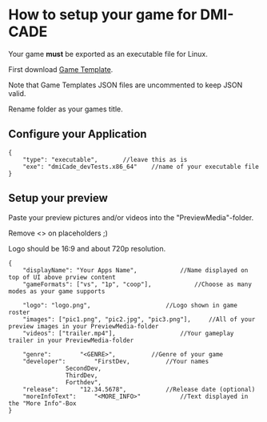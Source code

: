 # How to setup your game for DMI-CADE
Your game **must** be exported as an executable file for Linux.

First download [Game Template](https://github.com/DMI-CADE/game-template).

Note that Game Templates JSON files are uncommented to keep JSON valid.

Rename folder as your games title.

## Configure your Application

```
{
    "type": "executable",		//leave this as is
    "exe": "dmiCade_devTests.x86_64" 	//name of your executable file
}
```

## Setup your preview
Paste your preview pictures and/or videos into the "PreviewMedia"-folder.

Remove <> on placeholders ;)

Logo should be 16:9 and about 720p resolution.
```
{
	"displayName": "Your Apps Name",  			//Name displayed on top of UI above prview content
	"gameFormats": ["vs", "1p", "coop"], 			//Choose as many modes as your game supports
	
    "logo": "logo.png",						//Logo shown in game roster
    "images": ["pic1.png", "pic2.jpg", "pic3.png"],		//All of your preview images in your PreviewMedia-folder
    "videos": ["trailer.mp4"],					//Your gameplay trailer in your PreviewMedia-folder
    
	"genre": 		"<GENRE>",			//Genre of your game
	"developer":		"FirstDev,			//Your names
	 			SecondDev, 
	 			ThirdDev, 
	 			Forthdev", 				
	"release": 		"12.34.5678",			//Release date (optional)
	"moreInfoText": 	"<MORE_INFO>"			//Text displayed in the "More Info"-Box 
}
```
